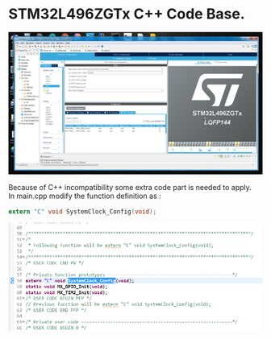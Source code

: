 # STM32L496ZGTx C++ Code Base.
<img alt="NO IMAGE" src="STM32L496.png"><br>

Because of C++ incompatibility some extra code part is needed to apply. <br /> 
In main.cpp modify the function definition as :<br />
```c
extern "C" void SystemClock_Config(void);
```
<img alt="NO IMAGE" src="SystemClock_Config.png"><br>